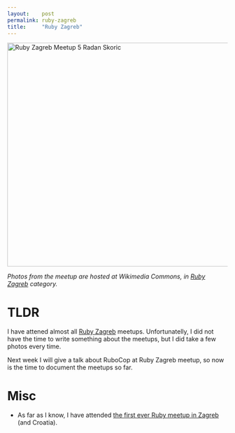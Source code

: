 ```yaml
---
layout:    post
permalink: ruby-zagreb
title:     "Ruby Zagreb"
---
```


<a title="By Zeljko.filipin (Own work) [CC BY-SA 4.0 (http://creativecommons.org/licenses/by-sa/4.0)], via Wikimedia Commons" href="https://commons.wikimedia.org/wiki/File%3ARuby_Zagreb_Meetup_5_Radan_Skoric.jpg"><img width="512" alt="Ruby Zagreb Meetup 5 Radan Skoric" src="//upload.wikimedia.org/wikipedia/commons/thumb/e/e2/Ruby_Zagreb_Meetup_5_Radan_Skoric.jpg/512px-Ruby_Zagreb_Meetup_5_Radan_Skoric.jpg"/></a>

*Photos from the meetup are hosted at Wikimedia Commons, in [Ruby Zagreb](https://commons.wikimedia.org/wiki/Category:Ruby_Zagreb) category.*

# TLDR

I have attened almost all [Ruby Zagreb](http://www.meetup.com/rubyzg/) meetups. Unfortunatelly, I did not have the time to write something about the meetups, but I did take a few photos every time.

Next week I will give a talk about RuboCop at Ruby Zagreb meetup, so now is the time to document the meetups so far.

# Misc

- As far as I know, I have attended [the first ever Ruby meetup in Zagreb](/ruby-on-beers-1) (and Croatia).
